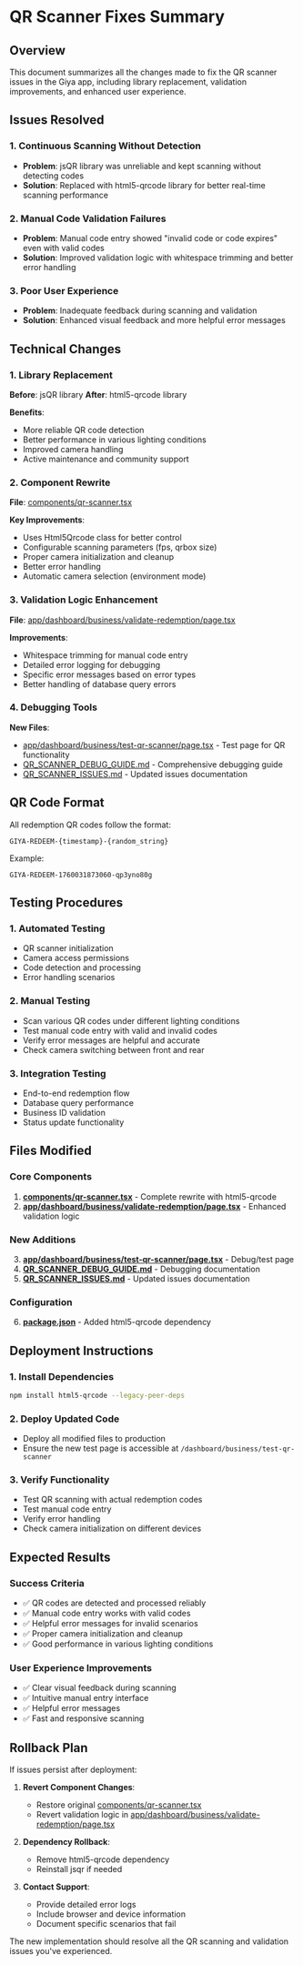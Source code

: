 # QR Scanner Fixes Summary

## Overview
This document summarizes all the changes made to fix the QR scanner issues in the Giya app, including library replacement, validation improvements, and enhanced user experience.

## Issues Resolved

### 1. Continuous Scanning Without Detection
- **Problem**: jsQR library was unreliable and kept scanning without detecting codes
- **Solution**: Replaced with html5-qrcode library for better real-time scanning performance

### 2. Manual Code Validation Failures
- **Problem**: Manual code entry showed "invalid code or code expires" even with valid codes
- **Solution**: Improved validation logic with whitespace trimming and better error handling

### 3. Poor User Experience
- **Problem**: Inadequate feedback during scanning and validation
- **Solution**: Enhanced visual feedback and more helpful error messages

## Technical Changes

### 1. Library Replacement
**Before**: jsQR library
**After**: html5-qrcode library

**Benefits**:
- More reliable QR code detection
- Better performance in various lighting conditions
- Improved camera handling
- Active maintenance and community support

### 2. Component Rewrite
**File**: [components/qr-scanner.tsx](file:///c%3A/Users/User/OneDrive/Desktop/giya/components/qr-scanner.tsx)

**Key Improvements**:
- Uses Html5Qrcode class for better control
- Configurable scanning parameters (fps, qrbox size)
- Proper camera initialization and cleanup
- Better error handling
- Automatic camera selection (environment mode)

### 3. Validation Logic Enhancement
**File**: [app/dashboard/business/validate-redemption/page.tsx](file:///c%3A/Users/User/OneDrive/Desktop/giya/app/dashboard/business/validate-redemption/page.tsx)

**Improvements**:
- Whitespace trimming for manual code entry
- Detailed error logging for debugging
- Specific error messages based on error types
- Better handling of database query errors

### 4. Debugging Tools
**New Files**:
- [app/dashboard/business/test-qr-scanner/page.tsx](file:///c%3A/Users/User/OneDrive/Desktop/giya/app/dashboard/business/test-qr-scanner/page.tsx) - Test page for QR functionality
- [QR_SCANNER_DEBUG_GUIDE.md](file:///c%3A/Users/User/OneDrive/Desktop/giya/QR_SCANNER_DEBUG_GUIDE.md) - Comprehensive debugging guide
- [QR_SCANNER_ISSUES.md](file:///c%3A/Users/User/OneDrive/Desktop/giya/QR_SCANNER_ISSUES.md) - Updated issues documentation

## QR Code Format
All redemption QR codes follow the format:
```
GIYA-REDEEM-{timestamp}-{random_string}
```

Example:
```
GIYA-REDEEM-1760031873060-qp3yno80g
```

## Testing Procedures

### 1. Automated Testing
- QR scanner initialization
- Camera access permissions
- Code detection and processing
- Error handling scenarios

### 2. Manual Testing
- Scan various QR codes under different lighting conditions
- Test manual code entry with valid and invalid codes
- Verify error messages are helpful and accurate
- Check camera switching between front and rear

### 3. Integration Testing
- End-to-end redemption flow
- Database query performance
- Business ID validation
- Status update functionality

## Files Modified

### Core Components
1. **[components/qr-scanner.tsx](file:///c%3A/Users/User/OneDrive/Desktop/giya/components/qr-scanner.tsx)** - Complete rewrite with html5-qrcode
2. **[app/dashboard/business/validate-redemption/page.tsx](file:///c%3A/Users/User/OneDrive/Desktop/giya/app/dashboard/business/validate-redemption/page.tsx)** - Enhanced validation logic

### New Additions
3. **[app/dashboard/business/test-qr-scanner/page.tsx](file:///c%3A/Users/User/OneDrive/Desktop/giya/app/dashboard/business/test-qr-scanner/page.tsx)** - Debug/test page
4. **[QR_SCANNER_DEBUG_GUIDE.md](file:///c%3A/Users/User/OneDrive/Desktop/giya/QR_SCANNER_DEBUG_GUIDE.md)** - Debugging documentation
5. **[QR_SCANNER_ISSUES.md](file:///c%3A/Users/User/OneDrive/Desktop/giya/QR_SCANNER_ISSUES.md)** - Updated issues documentation

### Configuration
6. **[package.json](file:///c%3A/Users/User/OneDrive/Desktop/giya/package.json)** - Added html5-qrcode dependency

## Deployment Instructions

### 1. Install Dependencies
```bash
npm install html5-qrcode --legacy-peer-deps
```

### 2. Deploy Updated Code
- Deploy all modified files to production
- Ensure the new test page is accessible at `/dashboard/business/test-qr-scanner`

### 3. Verify Functionality
- Test QR scanning with actual redemption codes
- Test manual code entry
- Verify error handling
- Check camera initialization on different devices

## Expected Results

### Success Criteria
- ✅ QR codes are detected and processed reliably
- ✅ Manual code entry works with valid codes
- ✅ Helpful error messages for invalid scenarios
- ✅ Proper camera initialization and cleanup
- ✅ Good performance in various lighting conditions

### User Experience Improvements
- ✅ Clear visual feedback during scanning
- ✅ Intuitive manual entry interface
- ✅ Helpful error messages
- ✅ Fast and responsive scanning

## Rollback Plan

If issues persist after deployment:

1. **Revert Component Changes**:
   - Restore original [components/qr-scanner.tsx](file:///c%3A/Users/User/OneDrive/Desktop/giya/components/qr-scanner.tsx)
   - Revert validation logic in [app/dashboard/business/validate-redemption/page.tsx](file:///c%3A/Users/User/OneDrive/Desktop/giya/app/dashboard/business/validate-redemption/page.tsx)

2. **Dependency Rollback**:
   - Remove html5-qrcode dependency
   - Reinstall jsqr if needed

3. **Contact Support**:
   - Provide detailed error logs
   - Include browser and device information
   - Document specific scenarios that fail

The new implementation should resolve all the QR scanning and validation issues you've experienced.